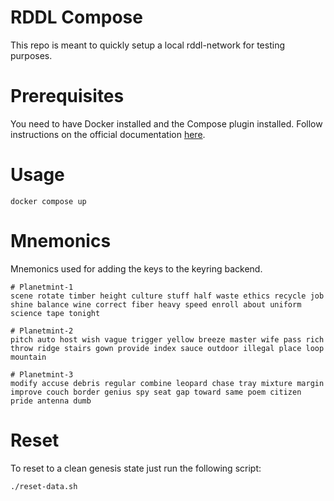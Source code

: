 # RDDL Compose
This repo is meant to quickly setup a local rddl-network for testing purposes.

# Prerequisites
You need to have Docker installed and the Compose plugin installed. Follow instructions on the official documentation [here](https://docs.docker.com/compose/install/).

# Usage
```
docker compose up
```

# Mnemonics
Mnemonics used for adding the keys to the keyring backend.
```
# Planetmint-1
scene rotate timber height culture stuff half waste ethics recycle job shine balance wine correct fiber heavy speed enroll about uniform science tape tonight

# Planetmint-2
pitch auto host wish vague trigger yellow breeze master wife pass rich throw ridge stairs gown provide index sauce outdoor illegal place loop mountain

# Planetmint-3
modify accuse debris regular combine leopard chase tray mixture margin improve couch border genius spy seat gap toward same poem citizen pride antenna dumb
```

# Reset
To reset to a clean genesis state just run the following script:
```
./reset-data.sh
```